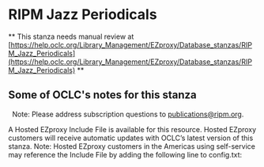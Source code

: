 # RIPM Jazz Periodicals
** This stanza needs manual review at [https://help.oclc.org/Library_Management/EZproxy/Database_stanzas/RIPM_Jazz_Periodicals](https://help.oclc.org/Library_Management/EZproxy/Database_stanzas/RIPM_Jazz_Periodicals) **

## Some of OCLC's notes for this stanza

&nbsp; Note:&nbsp;Please address subscription questions to publications@ripm.org.

A Hosted EZproxy Include File is available for this resource. Hosted EZproxy customers will receive automatic updates with OCLC&rsquo;s latest version of this stanza. Note: Hosted EZproxy customers in the Americas using self-service may reference the Include File by adding the following line to config.txt:

&nbsp;

&nbsp;
